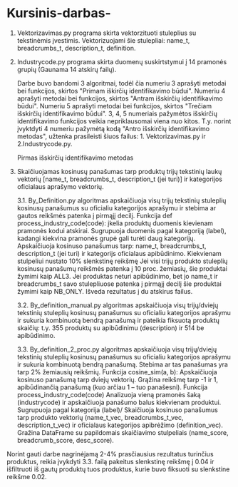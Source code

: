 # Kursinis-darbas-

1. Vektorizavimas.py programa skirta vektorzituoti stuleplius su tekstinėmis įvestimis. Vektorizuojami šie stulepliai: name_t, breadcrumbs_t, description_t, definition.
2. Industrycode.py programa skirta duomenų suskirtstymui į 14 pramonės grupių (Gaunama 14 atskirų failų).

   Darbe buvo bandomi 3 algoritmai, todėl čia numeriu 3 aprašyti metodai bei funkcijos, skirtos "Primam iškirčių identifikavimo būdui". Numeriu 4 aprašyti metodai bei funkcijos, skirtos "Antram išskirčių identifikavimo būdui". Numeriu 5 aprašyti metodai bei funkcijos, skirtos "Trečiam išskirčių identifikavimo būdui".
   3, 4, 5 numeriais pažymėtos išskirčių identifikavimo funkcijos veikia nepriklausomai viena nuo kitos. T.y. norint įvyktdyti 4 numeriu pažymėtą kodą "Antro išskirčių identifikavimo metodas", užtenka prasileisti šiuos failus: 1. Vektorizavimas.py ir 2.Industrycode.py.

   Pirmas išskirčių identifikavimo metodas

3.  Skaičiuojamas kosinusų panašumas tarp produktų trijų tekstinių laukų vektorių [name_t, breadcrumbs_t, description_t (jei turi)] ir kategorijos oficialaus aprašymo vektorių.
   
      3.1.  By_Definition.py algoritmas apskaičiuoja visų trijų tekstinių stuleplių kosinusų panašumus su oficialiu kategorijos aprašymu ir stebima ar gautos reikšmės patenka į pirmąjį decilį. 
   Funkcija def process_industry_code(code): įkelia produktų duomenis kievienam pramonės kodui atskirai. Sugrupuoja duomenis pagal kategoriją (label), kadangi kiekvina pramonės grupė gali turėti daug kategorijų.
                                                Apskaičiuoja kosinuso panašumus tarp: name_t, breadcrumbs_t, description_t (jei turi) ir kategorijs oficialaus apibūdinimo.
                                                Kiekvienam stulpeliui nustato 10% slenkstinę reikšmę
                                                Jei visi trijų produkto stuleplių kosinusų panašumų reikšmės patenka į 10 proc. žemiasių, šie produktai žymimi kaip ALL3.
                                                Jei produktas neturi apibūdinimo, bet jo name_t ir breadcrumbs_t savo stulepliuose patenka į pirmąjį decilį šie produktai žymimi kaip NB_ONLY.
                                                Išveda rezultatus į du atskirus failus.

      3.2.  By_definition_manual.py algoritmas apskaičiuoja visų trijų/dviejų tekstinių stuleplių kosinusų panašumus su oficialiu kategorijos aprašymu ir sukuria kombinuotą bendrą panašumą ir pateikia fiksuotą       produktų skaičių: t.y. 355 produktų su apibūdinimu (description) ir 514 be apibūdinimo.

      3.3.  By_definition_2_proc.py algoritmas apskaičiuoja visų trijų/dviejų tekstinių stuleplių kosinusų panašumus su oficialiu kategorijos aprašymu ir sukuria kombinuotą bendrą panašumą. Stebima ar tas panašumas yra tarp 2% žemiausių reikšmių.
    Funkcija cosine_sim(a, b): Apskaičiuoja kosinuso panašumą tarp dviejų vektorių. Grąžina reikšmę tarp -1 ir 1, apibūdinančią panašumą (kuo arčiau 1 – tuo panašesni).
    Funkcija process_industry_code(code) Analizuoja vieną pramonės šaką (industrycode) ir apskaičiuoja panašumo balus kiekvienam produktui. Sugrupuoja pagal kategorija (label)/
                                            Skaičiuoja kosinuso panašumus tarp produkto vektorių (name_t_vec, breadcrumbs_t_vec, description_t_vec) ir oficialaus kategorijos apibrėžimo (definition_vec).
                                            Gražina DataFrame su papildomais skaičiavimo stulpeliais (name_score, breadcrumb_score, desc_score).                         
  
   Norint gauti darbe nagrinėjamą 2-4% prasčiausius rezultatus turinčius produktus, reikia įvykdyti 3.3. failą pakeitus slenkstinę reikšmę į 0.04 ir išfiltruoti iš gautų produktų tuos produktus, kurie buvo fiksuoti su slenkstine reikšme 0.02.












